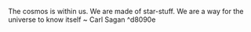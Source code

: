 The cosmos is within us. We are made of star-stuff. We are a way for the universe to know itself ~ Carl Sagan ^d8090e